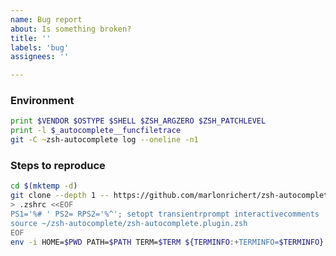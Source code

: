 ```yaml
---
name: Bug report
about: Is something broken?
title: ''
labels: 'bug'
assignees: ''

---
```


<!--
Please read all of the steps below very carefully and follow them to the letter.
If I cannot reproduce your problem, then I cannot fix it.
-->

### Environment
<!-- Replace the contents of this block with the output of the commands below: -->
```zsh
print $VENDOR $OSTYPE $SHELL $ZSH_ARGZERO $ZSH_PATCHLEVEL
print -l $_autocomplete__funcfiletrace
git -C ~zsh-autocomplete log --oneline -n1
```

### Steps to reproduce
<!-- Run the following commands: -->
```zsh
cd $(mktemp -d)
git clone --depth 1 -- https://github.com/marlonrichert/zsh-autocomplete.git
> .zshrc <<EOF
PS1='%# ' PS2= RPS2='%^'; setopt transientrprompt interactivecomments
source ~/zsh-autocomplete/zsh-autocomplete.plugin.zsh
EOF
env -i HOME=$PWD PATH=$PATH TERM=$TERM ${TERMINFO:+TERMINFO=$TERMINFO} zsh -d
```
<!--
In the shell created above, try to reproduce your problem.
Once you're done, copy-paste your entire shell session into the block above.
-->
